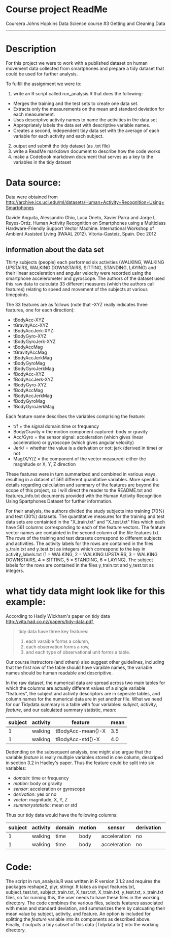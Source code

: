 Course project ReadMe
========================================================
Coursera Johns Hopkins Data Science course #3 Getting and Cleaning Data
________________________________________________________

# Description 
For this project we were to work with a published dataset on human movement data collected from smartphones and prepare a tidy dataset that could be used for further analysis. 

To fulfill the assignment we were to:  

1. write an R script called run_analysis.R that does the following:  
 * Merges the training and the test sets to create one data set.
 * Extracts only the measurements on the mean and standard deviation for each measurement. 
 * Uses descriptive activity names to name the activities in the data set
 * Appropriately labels the data set with descriptive variable names. 
 * Creates a second, independent tidy data set with the average of each variable for each activity and each subject.  
2. output and submit the tidy dataset (as .txt file)
3. write a ReadMe markdown document to describe how the code works
4. make a Codebook markdown document that serves as a key to the variables in the tidy dataset

# Data source:
Data were obtained from http://archive.ics.uci.edu/ml/datasets/Human+Activity+Recognition+Using+Smartphones 
 
Davide Anguita, Alessandro Ghio, Luca Oneto, Xavier Parra and Jorge L. Reyes-Ortiz. Human Activity Recognition on Smartphones using a Multiclass Hardware-Friendly Support Vector Machine. International Workshop of Ambient Assisted Living (IWAAL 2012). Vitoria-Gasteiz, Spain. Dec 2012

## information about the data set 
Thirty subjects (people) each performed six activities (WALKING, WALKING UPSTAIRS, WALKING DOWNSTAIRS, SITTING, STANDING, LAYING) and their linear acceleration and angular velocity were recorded using the smartphone accelerometer and gyroscope. The authors of the dataset used this raw data to calculate 33 different measures (which the authors call features) relating to speed and movement of the subjects at various timepoints.  

The 33 features are as follows (note that -XYZ really indicates three features, one for each direction):  
* tBodyAcc-XYZ
* tGravityAcc-XYZ
* tBodyAccJerk-XYZ: 
* tBodyGyro-XYZ
* tBodyGyroJerk-XYZ
* tBodyAccMag
* tGravityAccMag
* tBodyAccJerkMag
* tBodyGyroMag
* tBodyGyroJerkMag
* fBodyAcc-XYZ
* fBodyAccJerk-XYZ
* fBodyGyro-XYZ
* fBodyAccMag
* fBodyAccJerkMag
* fBodyGyroMag
* fBodyGyroJerkMag  

Each feature name describes the variables comprising the feature:  
* t/f = the signal domain:time or frequency
* Body/Gravity = the motion component captured: body or gravity
* Acc/Gyro = the sensor signal: acceleration (which gives linear acceleration) or gyroscope (which gives angular velocity)
* Jerk/ = whether the value is a derivation or not: jerk (derived in time) or not
* Mag/X/Y/Z = the component of the vector measured: either the magnitude or X, Y, Z direction  

These features were in turn summarized and combined in various ways, resulting in a dataset of 561 different quanitative variables. More specific details regarding calculation and summary of the features are beyond the scope of this project, so I will direct the reader to the README.txt and features_info.txt documents provided with the Human Activity Recognition Using Spartphones Dataset for further information.

For their analysis, the authors divided the study subjects into training (70%) and test (30%) datasets.
The quantitative measures for the training and test data sets are containted in the "X_train.txt" and "X_test.txt" files which each have 561 columns corresponding to each of the feature vectors. The feature vector names are containted in the second column of the file features.txt. The rows of the training and test datasets correspond to different subjects and activities. The activity labels for the rows are contained in the files y_train.txt and y_test.txt as integers which correspond to the key in activity_labels.txt (1 = WALKING, 2 = WALKING UPSTAIRS, 3 = WALKING DOWNSTAIRS, 4 = SITTING, 5 = STANDING, 6 = LAYING). The subject labels for the rows are contained in the files y_train.txt and y_test.txt as integers.

# what tidy data might look like for this example:
According to Hadly Wickham's paper on tidy data http://vita.had.co.nz/papers/tidy-data.pdf, 
> tidy data have three key features: 
>
> 1. each varaible forms a column,
> 2. each observation forms a row,
> 3. and each type of observational unit forms a table.
>

Our course instructors (and others) also suggest other guidelines, including that the first row of the table should have varaible names, the variable names should be human readable and descripitive.

In the raw dataset, the numerical data are spread across two main tables for which the columns are actually different values of a single variable "features", the subject and activity descriptors are in seperate tables, and column names for the numerical data are in yet another file. What we need for our Tidydata summary is a table with four variables: *subject*, *activity*, *feature*, and our calculated summary statistic, *mean*:  

subject  |  activity  | feature           |   mean
-------- | ---------- | ----------------- | -------
1       | walking  | tBodyAcc-mean()-X | 3.5
1       | walking  | tBodyAcc-std()-X  | 4.0

Dedending on the subsequent analysis, one might also argue that the variable *feature* is really multiple variables stored in one column, descriped in section 3.2 in Hadley's paper. Thus the feature could be split into  six variables:
* *domain*: time or frequency
* *motion*: body or gravity
* *sensor*: acceleration or gyroscope
* *derivation*: yes or no
* *vector*: magnitude, X, Y, Z
* *summarystatistic*: mean or std  

Thus our tidy data would have the following columns:  

subject | activity | domain | motion | sensor | derivation | summarystatistic | vector |  mean 
------- | -------- | ------ | ------ | ------ | ---------- | ---------------- | ------ | ----
1        | walking   | time  | body  | acceleration | no | mean | X | 3.5
1        | walking   | time  | body  | acceleration | no | std | X  | 4.0  

# Code:
The script in run_analysis.R was written in R version 3.1.2 and requires the packages reshape2, plyr, stringr. It takes as input features.txt, subject_test.txt, subject_train.txt, X_test.txt, X_train.txt, y_test.txt, x_train.txt files, so for running this, the user needs to have these files in the working directory. The code combines the various files, selects features associated with mean and standard deviation, and summarizes them by calcuating their mean value by subject, activity, and feature. An option is included for splitting the *feature* variable into its components as described above. Finally, it outputs a tidy subset of this data (Tidydata.txt) into the working directory. 

